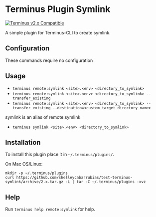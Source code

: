 # Terminus Plugin Symlink

[![Terminus v2.x Compatible](https://img.shields.io/badge/terminus-v2.x-green.svg)](https://github.com/pantheon-systems/terminus-plugin-example/tree/2.x)

A simple plugin for Terminus-CLI to create symlink.

## Configuration

These commands require no configuration

## Usage
* `terminus remote:symlink <site>.<env> <directory_to_symlink>`
* `terminus remote:symlink <site>.<env> <directory_to_symlink> --transfer_existing `
* `terminus remote:symlink <site>.<env> <directory_to_symlink> --transfer_existing --destination=<custom_target_directory_name>`

symlink is an alias of remote:symlink
* `terminus symlink <site>.<env> <directory_to_symlink>`

## Installation
To install this plugin place it in `~/.terminus/plugins/`.

On Mac OS/Linux:
```
mkdir -p ~/.terminus/plugins
curl https://github.com/shelleycabarrubias/test-terminus-symlink/archive/2.x.tar.gz -L | tar -C ~/.terminus/plugins -xvz
```

## Help
Run `terminus help remote:symlink` for help.
